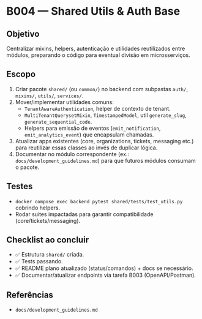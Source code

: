 # B004 — Shared Utils & Auth Base

## Objetivo
Centralizar mixins, helpers, autenticação e utilidades reutilizados entre módulos, preparando o código para eventual divisão em microsserviços.

## Escopo
1. Criar pacote `shared/` (ou `common/`) no backend com subpastas `auth/`, `mixins/`, `utils/`, `services/`.
2. Mover/implementar utilidades comuns:
   - `TenantAwareAuthentication`, helper de contexto de tenant.
   - `MultiTenantQuerysetMixin`, `TimestampedModel`, util `generate_slug`, `generate_sequential_code`.
   - Helpers para emissão de eventos (`emit_notification`, `emit_analytics_event`) que encapsulam chamadas.
3. Atualizar apps existentes (core, organizations, tickets, messaging etc.) para reutilizar essas classes ao invés de duplicar lógica.
4. Documentar no módulo correspondente (ex.: `docs/development_guidelines.md`) para que futuros módulos consumam o pacote.

## Testes
- `docker compose exec backend pytest shared/tests/test_utils.py` cobrindo helpers.
- Rodar suites impactadas para garantir compatibilidade (core/tickets/messaging).

## Checklist ao concluir
- ✅ Estrutura `shared/` criada.
- ✅ Tests passando.
- ✅ README plano atualizado (status/comandos) + docs se necessário.
- ✅ Documentar/atualizar endpoints via tarefa B003 (OpenAPI/Postman).

## Referências
- `docs/development_guidelines.md`
